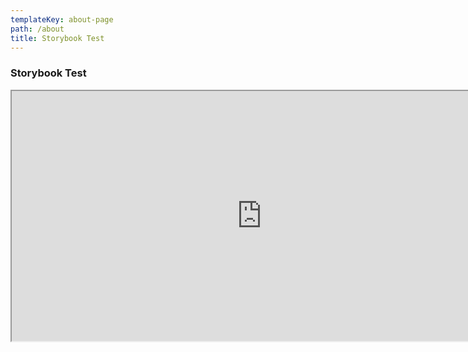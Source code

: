 ```yaml
---
templateKey: about-page
path: /about
title: Storybook Test
---
```


### Storybook Test

<iframe
  src="https://d3calpfwu4wi3d.cloudfront.net/index.html?path=/story/welcome-welcome--welcome&viewMode=docs"
  width="800"
  height="400"
></iframe>